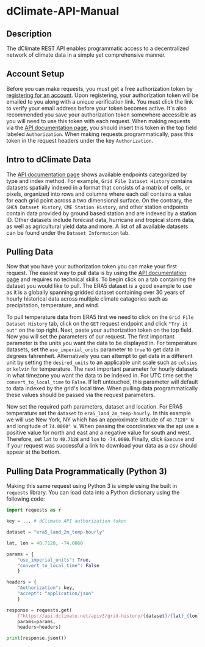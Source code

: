 # dClimate-API-Manual

## Description

The dClimate REST API enables programmatic access to a decentralized network of climate data in a simple yet comprehensive manner.

## Account Setup

Before you can make requests, you must get a free authorization token by [registering for an account](https://api.dclimate.net/register). Upon registering, your authorization token will be emailed to you along with a unique verification link. You must click the link to verify your email address before your token becomes active. It's also recommended you save your authorization token somewhere accessible as you will need to use this token with each request. When making requests via the [API documentation page](https://api.dclimate.net), you should insert this token in the top field labeled `Authorization`. When making requests programmatically, pass this token in the request headers under the key `Authorization`.

## Intro to dClimate Data

The [API documentation page](https://api.dclimate.net) shows available endpoints categorized by type and index method. For example, `Grid File Dataset History` contains datasets spatially indexed in a format that consists of a matrix of cells, or pixels, organized into rows and columns where each cell contains a value for each grid point across a two dimensional surface. On the contrary, the `GHCN Dataset History`, `CME Station History`, and other station endpoints contain data provided by ground based station and are indexed by a station ID. Other datasets include forecast data, hurricane and tropical storm data, as well as agricultural yield data and more. A list of all available datasets can be found under the `Dataset Information` tab. 

## Pulling Data

Now that you have your authorization token you can make your first request. The easiest way to pull data is by using the [API documentation page](https://api.dclimate.net) and requires no technical skills. To begin click on a tab containing the dataset you would like to pull. The ERA5 dataset is a good example to use as it is a globally spanning gridded dataset containing over 30 years of hourly historical data across multiple climate catagories such as precipitation, temperature, and wind. <!--  We'll talk more about dataset selection below.  -->

To pull temperature data from ERA5 first we need to click on the `Grid File Dataset History` tab, click on the `GET` request endpoint and click `"Try it out"` on the top right. Next, paste your authorization token on the top field. Now you will set the parameters of our request. The first important parameter is the units you want the data to be displayed in. For temperature datasets, set the `use_imperial_units` parameter to `true` to get data in degrees fahrenheit. Alternatively you can attempt to get data in a different unit by setting the `desired_units` to an applicable unit scale such as `celsius` or `kelvin` for temperature. The next important parameter for hourly datasets in what timezone you want the data to be indexed in. For UTC time set the `convert_to_local_time` to `False`. If left untouched, this parameter will default to data indexed by the grid's local time. When pulling data programmatically these values should be passed via the request parameters.

Now set the required path parameters, dataset and location. For ERA5 temperature set the `dataset` to `era5_land_2m_temp-hourly`. In this example we will use New York, NY which has an approximate latitude of `40.7128° N` and longitude of `74.0060° W`. When passing the coordinates via the api use a positive value for north and east and a negative value for south and west. Therefore, set `lat` to `40.7128` and `lon` to `-74.0060`. Finally, click `Execute` and if your request was successful a link to download your data as a csv should appear at the bottom.

## Pulling Data Programmatically (Python 3)

Making this same request using Python 3 is simple using the built in `requests` library. You can load data into a Python dictionary using the following code:

```python
import requests as r

key = ... # dClimate API authorization token

dataset = "era5_land_2m_temp-hourly"

lat, lon = 40.7128, -74.0060

params = {
    "use_imperial_units": True,
    "convert_to_local_time": False
    }

headers = {
    "Authorization": key,
    "accept": "application/json" 
    }

response = requests.get(
    f"https://api.dclimate.net/apiv3/grid-history/{dataset}/{lat}_{lon}",
    params=params,
    headers=headers)

print(response.json())

```

<!-- ## Understanding Metadata -->

